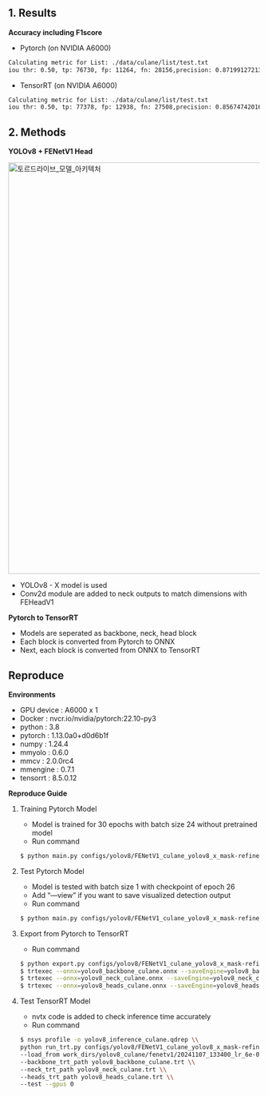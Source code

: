 ## 1. Results

**Accuracy including F1score**

-   Pytorch (on NVIDIA A6000)

```bash
Calculating metric for List: ./data/culane/list/test.txt
iou thr: 0.50, tp: 76730, fp: 11264, fn: 28156,precision: 0.8719912721321909, recall: 0.7315561657418531, f1: 0.7956242223143923

```

-   TensorRT (on NVIDIA A6000)

```bash
Calculating metric for List: ./data/culane/list/test.txt
iou thr: 0.50, tp: 77378, fp: 12938, fn: 27508,precision: 0.8567474201691837, recall: 0.7377343020040806, f1: 0.792799254106003

```
## 2. Methods

**YOLOv8 + FENetV1 Head**

<img width="824" alt="토르드라이브_모델_아키텍처" src="https://github.com/user-attachments/assets/a35cfa17-484b-49ca-8299-63beb08a88dd">


-   YOLOv8 - X model is used
-   Conv2d module are added to neck outputs to match dimensions with FEHeadV1

**Pytorch to TensorRT**

-   Models are seperated as backbone, neck, head block
-   Each block is converted from Pytorch to ONNX
-   Next, each block is converted from ONNX to TensorRT

## Reproduce

**Environments**

-   GPU device : A6000 x 1
-   Docker : nvcr.io/nvidia/pytorch:22.10-py3
-   python : 3.8
-   pytorch : 1.13.0a0+d0d6b1f
-   numpy : 1.24.4
-   mmyolo : 0.6.0
-   mmcv : 2.0.0rc4
-   mmengine : 0.7.1
-   tensorrt : 8.5.0.12

**Reproduce Guide**

1.  Training Pytorch Model
    
    -   Model is trained for 30 epochs with batch size 24 without pretrained model
    -   Run command
    
    ```bash
    $ python main.py configs/yolov8/FENetV1_culane_yolov8_x_mask-refine_syncbn_fast_8xb16-500e.py --gpus 0
    
    ```
    
2.  Test Pytorch Model
    
    -   Model is tested with batch size 1 with checkpoint of epoch 26
    -   Add “—view” if you want to save visualized detection output
    -   Run command
    
    ```bash
    $ python main.py configs/yolov8/FENetV1_culane_yolov8_x_mask-refine_syncbn_fast_8xb16-500e.py --load_from work_dirs/yolov8_culane/fenetv1/20241107_133400_lr_6e-04_b_24_ckpt_best/ckpt/26_best.pth --test --view --gpus 0
    
    ```
    
3.  Export from Pytorch to TensorRT
    
    -   Run command
    
    ```bash
    $ python export.py configs/yolov8/FENetV1_culane_yolov8_x_mask-refine_syncbn_fast_8xb16-500e.py --load_from work_dirs/yolov8_culane/fenetv1/20241107_133400_lr_6e-04_b_24_ckpt_best/ckpt/26_best.pth --test --gpus 0
    $ trtexec --onnx=yolov8_backbone_culane.onnx --saveEngine=yolov8_backbone_culane.trt
    $ trtexec --onnx=yolov8_neck_culane.onnx --saveEngine=yolov8_neck_culane.trt
    $ trtexec --onnx=yolov8_heads_culane.onnx --saveEngine=yolov8_heads_culane.trt
    
    ```
    
    
4.  Test TensorRT Model
    
    -   nvtx code is added to check inference time accurately
    -   Run command
    
    ```bash
    $ nsys profile -o yolov8_inference_culane.qdrep \\
    python run_trt.py configs/yolov8/FENetV1_culane_yolov8_x_mask-refine_syncbn_fast_8xb16-500e.py \\
    --load_from work_dirs/yolov8_culane/fenetv1/20241107_133400_lr_6e-04_b_24_ckpt_best/ckpt/26_best.pth \\
    --backbone_trt_path yolov8_backbone_culane.trt \\
    --neck_trt_path yolov8_neck_culane.trt \\
    --heads_trt_path yolov8_heads_culane.trt \\
    --test --gpus 0
    
    ```
